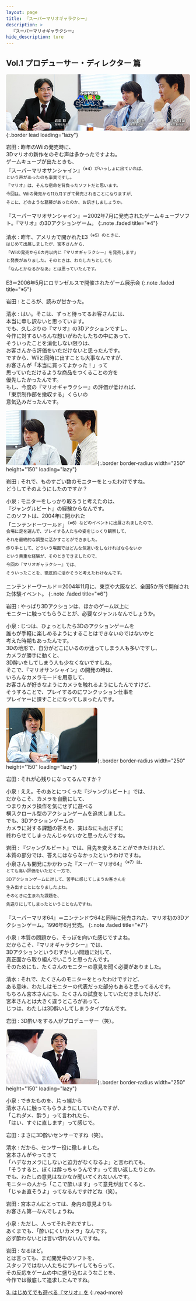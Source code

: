 ```yaml
---
layout: page
title: 『スーパーマリオギャラクシー』
description: >
  『スーパーマリオギャラクシー』
hide_description: ture
---
```


## Vol.1 プロデューサー・ディレクター 篇

![](/interviews/jp/wii/rmgj/vol1/img/mainvisual.jpg){:.border lead loading="lazy"}

岩田
: 昨年のWiiの発売時に、<br>3Dマリオの新作をのぞむ声は多かったですよね。<br>ゲームキューブが出たときも、<br>『スーパーマリオサンシャイン』<SUP>（※4）がいっしょに出ていれば、<br>という声があったのも事実ですし。<br>『マリオ』は、そんな宿命を背負ったソフトだと思います。<br>今回は、Wiiの発売から11カ月すぎて発売されることになりますが、<br>そこに、どのような葛藤があったのか、お訊きしましょうか。

『スーパーマリオサンシャイン』＝2002年7月に発売されたゲームキューブソフト。『マリオ』の3Dアクションゲーム。
{:.note .faded title="※4"}

清水
: 昨年、アメリカで開かれたE3<SUP>（※5）のときに、<br>はじめて出展しましたが、宮本さんから、<br>「Wiiの発売から6カ月以内に『マリオギャラクシー』を発売します」<br>と発表がありました。そのときは、わたしたちとしても<br>「なんとかなるかなあ」とは思っていたんです。

E3＝2006年5月にロサンゼルスで開催されたゲーム展示会
{:.note .faded title="※5"}

岩田
: ところが、読みが甘かった。

清水
: はい。そこは、ずっと待ってるお客さんには、<br>本当に申し訳ないと思っています。<br>でも、久しぶりの『マリオ』の3Dアクションですし、<br>今作に対するいろんな想いがわたしたちの中にあって、<br>そういったことを消化しない限りは、<br>お客さんから評価をいただけないと思ったんです。<br>ですから、Wiiと同時に出すことも大事なんですが、<br>お客さんが「本当に買ってよかった！」って<br>思っていただけるような商品をつくることの方を<br>優先したかったんです。<br>もし、今度の『マリオギャラクシー』の評価が低ければ、<br>「東京制作部を撤収する」くらいの<br>意気込みだったんです。

![](/interviews/jp/wii/rmgj/vol1/img/photo5.jpg){:.border border-radius width="250" height="150" loading="lazy"}

岩田
: それで、ものすごい数のモニターをとったわけですね。<br>どうしてそのようにしたのですか？

小泉
: モニターをしっかり取ろうと考えたのは、<br>『ジャングルビート』の経験からなんです。<br>このソフトは、2004年に開かれた<br>「ニンテンドーワールド」<SUP>（※6）などのイベントに出展されましたので、<br>会場に足を運んで、プレイする人たちの姿をじっくり観察して、<br>それを最終的な調整に活かすことができました。<br>作り手として、どういう場面ではどんな気遣いをしなければならないか<br>という貴重な経験が、そのときできましたので、<br>今回の『マリオギャラクシー』では、<br>そういったことを、徹底的に活かそうと考えたわけなんです。

ニンテンドーワールド＝2004年11月に、東京や大阪など、全国5か所で開催された体験イベント。
{:.note .faded title="※6"}

岩田
: やっぱり3Dアクションは、ほかのゲーム以上に<br>モニターに触ってもらうことが、必要なジャンルなんでしょうか。

小泉
: じつは、ひょっとしたら3Dのアクションゲームを<br>誰もが手軽に楽しめるようにすることはできないのではないかと<br>考えた時期もあったんです。<br>3Dの地形で、自分がどこにいるのか迷ってしまう人も多いですし、<br>カメラが勝手に動くと、<br>3D酔いをしてしまう人も少なくないですしね。<br>そこで、『マリオサンシャイン』の開発の時は、<br>いろんなカメラモードを用意して、<br>お客さんが好きなようにカメラを触れるようにしたんですけど、<br>そうすることで、プレイするのにワンクッション仕事を<br>プレイヤーに課すことになってしまったんです。

![](/interviews/jp/wii/rmgj/vol1/img/photo6.jpg){:.border border-radius width="250" height="150" loading="lazy"}

岩田
: それが心残りになってるんですか？

小泉
: ええ。そのあとにつくった『ジャングルビート』では、<br>だからこそ、カメラを自動にして、<br>つまりカメラ操作を気にせずに遊べる<br>横スクロール型のアクションゲームを追求しました。<br>でも、3Dアクションゲームの<br>カメラに対する課題の答えを、実はなにも出さずに<br>終わらせてしまったんじゃないかと思ったんですね。

岩田
: 『ジャングルビート』では、目先を変えることができたけれど、<br>本質の部分では、答えにはならなかったというわけですね。<br>小泉さんも開発にかかわった『スーパーマリオ64』<SUP>（※7）は、<br>とても高い評価をいただく一方で、<br>3Dアクションゲームに対して、苦手に感じてしまうお客さんを<br>生み出すことになりましたよね。<br>そのときに生まれた課題を、<br>先送りにしてしまったということなんですね。

『スーパーマリオ64』＝ニンテンドウ64と同時に発売された、マリオ初の3Dアクションゲーム。1996年6月発売。
{:.note .faded title="※7"}

小泉
: 本質の問題から、そっぽを向いた感じですよね。<br>だからこそ、『マリオギャラクシー』では、<br>3Dアクションというむずかしい問題に対して、<br>真正面から取り組んでいこうと思ったんです。<br>そのためにも、たくさんのモニターの意見を聞く必要がありました。

清水
: それで、たくさんのモニターをとったわけですけど、<br>ある意味、わたしはモニターの代表だった部分もあると思ってるんです。<br>もちろん宮本さんにも、たくさんの試食をしていただきましたけど、<br>宮本さんとは大きく違うところがあって、<br>じつは、わたしは3D酔いしてしまうタイプなんです。

岩田
: 3D酔いをする人がプロデューサー（笑）。

![](/interviews/jp/wii/rmgj/vol1/img/photo7.jpg){:.border border-radius width="250" height="150" loading="lazy"}

小泉
: できたものを、片っ端から<br>清水さんに触ってもらうようにしていたんですが、<br>「これダメ、酔う」って言われたら、<br>「はい、すぐに直します」って感じで。

岩田
: まさに3D酔いセンサーですね（笑）。

清水
: だから、センサー役に徹しました。<br>宮本さんがやってきて<br>「ハデなカメラにしないと迫力がなくなるよ」と言われても、<br>「そうすると、ぼくは酔っちゃうんです」って言い返したりとか。<br>でも、わたしの意見はなかなか聞いてくれないんです。<br>モニターの人から「ここで酔います」って意見が出てくると、<br>「じゃあ直そうよ」ってなるんですけどね（笑）。

岩田
: 宮本さんにとっては、身内の意見よりも<br>お客さん第一なんでしょうね。

小泉
: ただし、人ってそれぞれですし、<br>あくまでも、「酔いにくいカメラ」なんです。<br>必ず酔わないとは言い切れないんですね。

岩田
: なるほど。<br>とは言っても、まだ開発中のソフトを、<br>スタッフではない人たちにプレイしてもらって、<br>その反応をゲームの中に盛り込むようなことを、<br>今作では徹底して追求したんですね。

[3. はじめてでも遊べる『マリオ』を](3.md)
{:.read-more}

